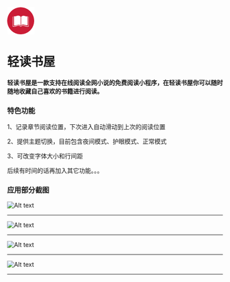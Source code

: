 ﻿![轻读书屋](./screenshot/icon.png)
<h1>轻读书屋</h1>
<h4>轻读书屋是一款支持在线阅读全网小说的免费阅读小程序，在轻读书屋你可以随时随地收藏自己喜欢的书籍进行阅读。</h4>

<h3>特色功能</h3>
<p>1、记录章节阅读位置，下次进入自动滑动到上次的阅读位置</p>
<p>2、提供主题切换，目前包含夜间模式、护眼模式、正常模式</p>
<p>3、可改变字体大小和行间距</p>
<p>后续有时间的话再加入其它功能。。。<p>

<h3>应用部分截图</h3>

![Alt text](./screenshot/IMB_4fxOF8.GIF)
*****************************************************************************

![Alt text](./screenshot/IMB_lPMctF.GIF)
*****************************************************************************

![Alt text](./screenshot/IMB_RnLDFU.GIF)
*****************************************************************************

![Alt text](./screenshot/IMB_ZmOfIw.GIF)
*****************************************************************************
